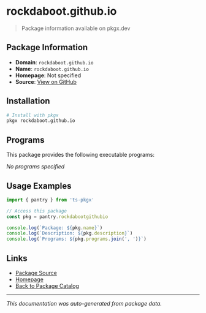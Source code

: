 # rockdaboot.github.io

> Package information available on pkgx.dev

## Package Information

- **Domain**: `rockdaboot.github.io`
- **Name**: `rockdaboot.github.io`
- **Homepage**: Not specified
- **Source**: [View on GitHub](https://github.com/pkgxdev/pantry/tree/main/projects/rockdaboot.github.io/package.yml)

## Installation

```bash
# Install with pkgx
pkgx rockdaboot.github.io
```

## Programs

This package provides the following executable programs:

*No programs specified*

## Usage Examples

```typescript
import { pantry } from 'ts-pkgx'

// Access this package
const pkg = pantry.rockdabootgithubio

console.log(`Package: ${pkg.name}`)
console.log(`Description: ${pkg.description}`)
console.log(`Programs: ${pkg.programs.join(', ')}`)
```

## Links

- [Package Source](https://github.com/pkgxdev/pantry/tree/main/projects/rockdaboot.github.io/package.yml)
- [Homepage](#)
- [Back to Package Catalog](../package-catalog.md)

---

*This documentation was auto-generated from package data.*
